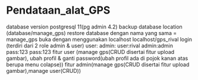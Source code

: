# Pendataan_alat_GPS
database version postgresql 11(pg admin 4.2)
backup database location (database/manage_gps)
restore database dengan nama yang sama = manage_gps
buka dengan menggunakan localhost localhost/gps_rival
login (terdiri dari 2 role admin & user)
user:               admin:
user:rival          admin:admin
pass:123            pass:123
fitur user (manage gps(CRUD disertai fitur upload gambar), ubah profil & ganti password(ubah profil ada di pojok kanan atas berupa menu colapse))
fitur admin(manage gps(CRUD disertai fitur upload gambar),manage user(CRUD))
